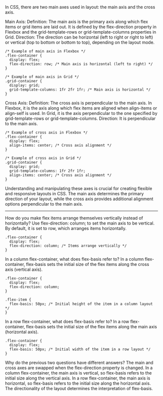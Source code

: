 In CSS, there are two main axes used in layout: the main axis and the cross axis.

Main Axis:
Definition: The main axis is the primary axis along which flex items or grid items are laid out. It is defined by the flex-direction property in Flexbox and the grid-template-rows or grid-template-columns properties in Grid.
Direction: The direction can be horizontal (left to right or right to left) or vertical (top to bottom or bottom to top), depending on the layout mode.

```
/* Example of main axis in Flexbox */
.flex-container {
  display: flex;
  flex-direction: row; /* Main axis is horizontal (left to right) */
}

```

```
/* Example of main axis in Grid */
.grid-container {
  display: grid;
  grid-template-columns: 1fr 2fr 1fr; /* Main axis is horizontal */
}
```


Cross Axis:
Definition: The cross axis is perpendicular to the main axis. In Flexbox, it is the axis along which flex items are aligned when align-items or align-self is used. In Grid, it is the axis perpendicular to the one specified by grid-template-rows or grid-template-columns.
Direction: It is perpendicular to the main axis.

```
/* Example of cross axis in Flexbox */
.flex-container {
  display: flex;
  align-items: center; /* Cross axis alignment */
}
```

```
/* Example of cross axis in Grid */
.grid-container {
  display: grid;
  grid-template-columns: 1fr 2fr 1fr;
  align-items: center; /* Cross axis alignment */
}
```

Understanding and manipulating these axes is crucial for creating flexible and responsive layouts in CSS. The main axis determines the primary direction of your layout, while the cross axis provides additional alignment options perpendicular to the main axis.


___

How do you make flex items arrange themselves vertically instead of horizontally?
Use flex-direction: column; to set the main axis to be vertical. By default, it is set to row, which arranges items horizontally.

```
.flex-container {
  display: flex;
  flex-direction: column; /* Items arrange vertically */
}
```

In a column flex-container, what does flex-basis refer to?
In a column flex-container, flex-basis sets the initial size of the flex items along the cross axis (vertical axis).

```
.flex-container {
  display: flex;
  flex-direction: column;
}

.flex-item {
  flex-basis: 50px; /* Initial height of the item in a column layout */
}
```

In a row flex-container, what does flex-basis refer to?
In a row flex-container, flex-basis sets the initial size of the flex items along the main axis (horizontal axis).

```
.flex-container {
  display: flex;
  flex-basis: 50px; /* Initial width of the item in a row layout */
}
```
Why do the previous two questions have different answers?
The main and cross axes are swapped when the flex-direction property is changed. In a column flex-container, the main axis is vertical, so flex-basis refers to the initial size along the vertical axis. In a row flex-container, the main axis is horizontal, so flex-basis refers to the initial size along the horizontal axis. The directionality of the layout determines the interpretation of flex-basis.